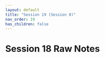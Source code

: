 ```yaml
---
layout: default
title: "Session 19 (Session 0)"
nav_order: 19
has_children: false
---
```


# Session 18 Raw Notes
